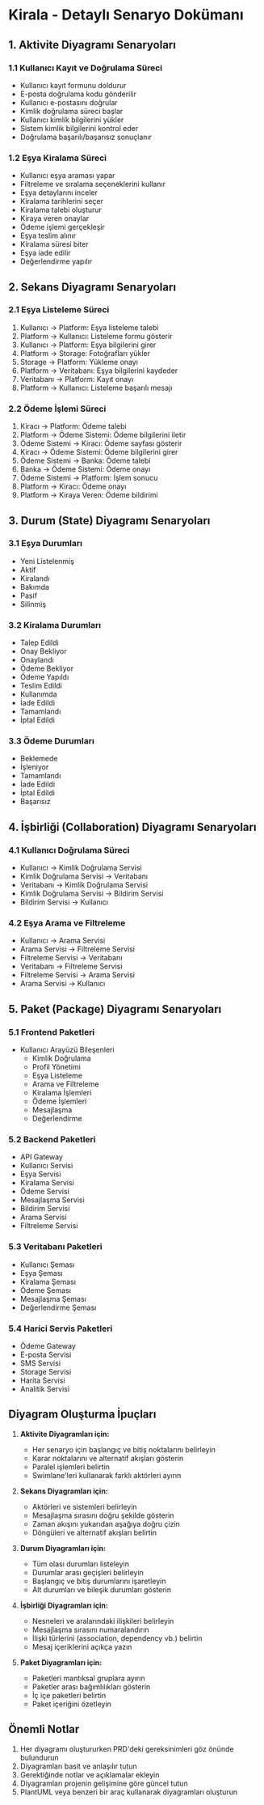 # Kirala - Detaylı Senaryo Dokümanı

## 1. Aktivite Diyagramı Senaryoları

### 1.1 Kullanıcı Kayıt ve Doğrulama Süreci
- Kullanıcı kayıt formunu doldurur
- E-posta doğrulama kodu gönderilir
- Kullanıcı e-postasını doğrular
- Kimlik doğrulama süreci başlar
- Kullanıcı kimlik bilgilerini yükler
- Sistem kimlik bilgilerini kontrol eder
- Doğrulama başarılı/başarısız sonuçlanır

### 1.2 Eşya Kiralama Süreci
- Kullanıcı eşya araması yapar
- Filtreleme ve sıralama seçeneklerini kullanır
- Eşya detaylarını inceler
- Kiralama tarihlerini seçer
- Kiralama talebi oluşturur
- Kiraya veren onaylar
- Ödeme işlemi gerçekleşir
- Eşya teslim alınır
- Kiralama süresi biter
- Eşya iade edilir
- Değerlendirme yapılır

## 2. Sekans Diyagramı Senaryoları

### 2.1 Eşya Listeleme Süreci
1. Kullanıcı -> Platform: Eşya listeleme talebi
2. Platform -> Kullanıcı: Listeleme formu gösterir
3. Kullanıcı -> Platform: Eşya bilgilerini girer
4. Platform -> Storage: Fotoğrafları yükler
5. Storage -> Platform: Yükleme onayı
6. Platform -> Veritabanı: Eşya bilgilerini kaydeder
7. Veritabanı -> Platform: Kayıt onayı
8. Platform -> Kullanıcı: Listeleme başarılı mesajı

### 2.2 Ödeme İşlemi Süreci
1. Kiracı -> Platform: Ödeme talebi
2. Platform -> Ödeme Sistemi: Ödeme bilgilerini iletir
3. Ödeme Sistemi -> Kiracı: Ödeme sayfası gösterir
4. Kiracı -> Ödeme Sistemi: Ödeme bilgilerini girer
5. Ödeme Sistemi -> Banka: Ödeme talebi
6. Banka -> Ödeme Sistemi: Ödeme onayı
7. Ödeme Sistemi -> Platform: İşlem sonucu
8. Platform -> Kiracı: Ödeme onayı
9. Platform -> Kiraya Veren: Ödeme bildirimi

## 3. Durum (State) Diyagramı Senaryoları

### 3.1 Eşya Durumları
- Yeni Listelenmiş
- Aktif
- Kiralandı
- Bakımda
- Pasif
- Silinmiş

### 3.2 Kiralama Durumları
- Talep Edildi
- Onay Bekliyor
- Onaylandı
- Ödeme Bekliyor
- Ödeme Yapıldı
- Teslim Edildi
- Kullanımda
- İade Edildi
- Tamamlandı
- İptal Edildi

### 3.3 Ödeme Durumları
- Beklemede
- İşleniyor
- Tamamlandı
- İade Edildi
- İptal Edildi
- Başarısız

## 4. İşbirliği (Collaboration) Diyagramı Senaryoları

### 4.1 Kullanıcı Doğrulama Süreci
- Kullanıcı -> Kimlik Doğrulama Servisi
- Kimlik Doğrulama Servisi -> Veritabanı
- Veritabanı -> Kimlik Doğrulama Servisi
- Kimlik Doğrulama Servisi -> Bildirim Servisi
- Bildirim Servisi -> Kullanıcı

### 4.2 Eşya Arama ve Filtreleme
- Kullanıcı -> Arama Servisi
- Arama Servisi -> Filtreleme Servisi
- Filtreleme Servisi -> Veritabanı
- Veritabanı -> Filtreleme Servisi
- Filtreleme Servisi -> Arama Servisi
- Arama Servisi -> Kullanıcı

## 5. Paket (Package) Diyagramı Senaryoları

### 5.1 Frontend Paketleri
- Kullanıcı Arayüzü Bileşenleri
  - Kimlik Doğrulama
  - Profil Yönetimi
  - Eşya Listeleme
  - Arama ve Filtreleme
  - Kiralama İşlemleri
  - Ödeme İşlemleri
  - Mesajlaşma
  - Değerlendirme

### 5.2 Backend Paketleri
- API Gateway
- Kullanıcı Servisi
- Eşya Servisi
- Kiralama Servisi
- Ödeme Servisi
- Mesajlaşma Servisi
- Bildirim Servisi
- Arama Servisi
- Filtreleme Servisi

### 5.3 Veritabanı Paketleri
- Kullanıcı Şeması
- Eşya Şeması
- Kiralama Şeması
- Ödeme Şeması
- Mesajlaşma Şeması
- Değerlendirme Şeması

### 5.4 Harici Servis Paketleri
- Ödeme Gateway
- E-posta Servisi
- SMS Servisi
- Storage Servisi
- Harita Servisi
- Analitik Servisi

## Diyagram Oluşturma İpuçları

1. **Aktivite Diyagramları için:**
   - Her senaryo için başlangıç ve bitiş noktalarını belirleyin
   - Karar noktalarını ve alternatif akışları gösterin
   - Paralel işlemleri belirtin
   - Swimlane'leri kullanarak farklı aktörleri ayırın

2. **Sekans Diyagramları için:**
   - Aktörleri ve sistemleri belirleyin
   - Mesajlaşma sırasını doğru şekilde gösterin
   - Zaman akışını yukarıdan aşağıya doğru çizin
   - Döngüleri ve alternatif akışları belirtin

3. **Durum Diyagramları için:**
   - Tüm olası durumları listeleyin
   - Durumlar arası geçişleri belirleyin
   - Başlangıç ve bitiş durumlarını işaretleyin
   - Alt durumları ve bileşik durumları gösterin

4. **İşbirliği Diyagramları için:**
   - Nesneleri ve aralarındaki ilişkileri belirleyin
   - Mesajlaşma sırasını numaralandırın
   - İlişki türlerini (association, dependency vb.) belirtin
   - Mesaj içeriklerini açıkça yazın

5. **Paket Diyagramları için:**
   - Paketleri mantıksal gruplara ayırın
   - Paketler arası bağımlılıkları gösterin
   - İç içe paketleri belirtin
   - Paket içeriğini özetleyin

## Önemli Notlar

1. Her diyagramı oluştururken PRD'deki gereksinimleri göz önünde bulundurun
2. Diyagramları basit ve anlaşılır tutun
3. Gerektiğinde notlar ve açıklamalar ekleyin
4. Diyagramları projenin gelişimine göre güncel tutun
5. PlantUML veya benzeri bir araç kullanarak diyagramları oluşturun 